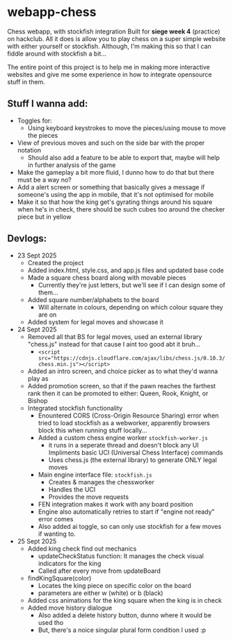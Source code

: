# webapp-chess
Chess webapp, with stockfish integration
Built for **siege week 4** (practice) on hackclub. All it does is allow you to play chess on a super simple website with either yourself or stockfish. Although, I'm making this so that I can fiddle around with stockfish a bit...

The entire point of this project is to help me in making more interactive websites and give me some experience in how to integrate opensource stuff in them.

## Stuff I wanna add:
- Toggles for:
    - Using keyboard keystrokes to move the pieces/using mouse to move the pieces
- View of previous moves and such on the side bar with the proper notation
    - Should also add a feature to be able to export that, maybe will help in further analysis of the game
- Make the gameplay a bit more fluid, I dunno how to do that but there must be a way no?
- Add a alert screen or something that basically gives a message if someone's using the app in mobile, that it's not optimised for mobile
- Make it so that how the king get's gyrating things around his square when he's in check, there should be such cubes too around the checker piece but in yellow

## Devlogs:
- 23 Sept 2025
    - Created the project
    - Added index.html, style.css, and app.js files and updated base code
    - Made a square chess board along with movable pieces
        - Currently they're just letters, but we'll see if I can design some of them...
    - Added square number/alphabets to the board
        - Will alternate in colours, depending on which colour square they are on
    - Added system for legal moves and showcase it
- 24 Sept 2025
    - Removed all that BS for legal moves, used an external library "chess.js" instead for that cause I aint too good abt it bruh...
        - ```<script src="https://cdnjs.cloudflare.com/ajax/libs/chess.js/0.10.3/chess.min.js"></script>```
    - Added an intro screen, and choice picker as to what they'd wanna play as
    - Added promotion screen, so that if the pawn reaches the farthest rank then it can be promoted to either: Queen, Rook, Knight, or Bishop
    - Integrated stockfish functionality
        - Enountered CORS (Cross-Origin Resource Sharing) error when tried to load stockfish as a webworker, apparently browsers block this when running stuff locally...
        - Added a custom chess engine worker ```stockfish-worker.js``` 
            - it runs in a seperate thread and doesn't block any UI
            Impliments basic UCI (Universal Chess Interface) commands
            - Uses chess.js (the external library) to generate ONLY legal moves
        - Main engine interface file: ```stockfish.js```
            - Creates & manages the chessworker
            - Handles the UCI
            - Provides the move requests
        - FEN integration makes it work with any board position
        - Engine also automatically retries to start if "engine not ready" error comes
        - Also added ai toggle, so can only use stockfish for a few moves if wanting to.
- 25 Sept 2025
    - Added king check find out mechanics
        - updateCheckStatus function: It manages the check visual indicators for the king
        - Called after every move from updateBoard
    - findKingSquare(color)
        - Locates the king piece on specific color on the board
        - parameters are either w (white) or b (black)
    - Added css animations for the king square when the king is in check
    - Added move history dialogue
        - Also added a delete history button, dunno where it would be used tho
        - But, there's a noice singular plural form condition I used :p